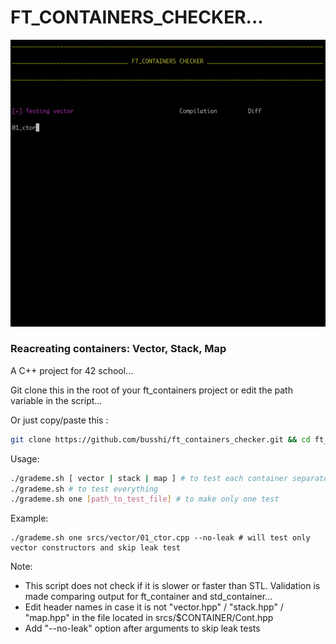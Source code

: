 # FT_CONTAINERS_CHECKER...

<p align="center">
	<img src="./assets/ft_containers_checker.gif" >
</p>

### Reacreating containers: Vector, Stack, Map

A C++ project for 42 school...

Git clone this in the root of your ft_containers project or edit the path variable in the script...

Or just copy/paste this :
```bash
git clone https://github.com/busshi/ft_containers_checker.git && cd ft_containers_checker && /bin/bash grademe.sh
```


Usage:
```bash
./grademe.sh [ vector | stack | map ] # to test each container separately
./grademe.sh # to test everything
./grademe.sh one [path_to_test_file] # to make only one test
```

Example:
```bash:
./grademe.sh one srcs/vector/01_ctor.cpp --no-leak # will test only vector constructors and skip leak test
```

Note:
- This script does not check if it is slower or faster than STL. Validation is made comparing output for ft_container and std_container...
- Edit header names in case it is not "vector.hpp" / "stack.hpp" / "map.hpp" in the file located in srcs/$CONTAINER/Cont.hpp
- Add "--no-leak" option after arguments to skip leak tests
